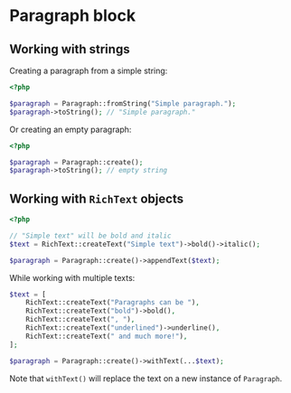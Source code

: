 # Paragraph block

## Working with strings

Creating a paragraph from a simple string:
```php
<?php

$paragraph = Paragraph::fromString("Simple paragraph.");
$paragraph->toString(); // "Simple paragraph."
```

Or creating an empty paragraph:
```php
<?php

$paragraph = Paragraph::create();
$paragraph->toString(); // empty string
```

## Working with `RichText` objects

```php
<?php

// "Simple text" will be bold and italic
$text = RichText::createText("Simple text")->bold()->italic();

$paragraph = Paragraph::create()->appendText($text);
```

While working with multiple texts:

```php
$text = [
    RichText::createText("Paragraphs can be "),
    RichText::createText("bold")->bold(),
    RichText::createText(", "),
    RichText::createText("underlined")->underline(),
    RichText::createText(" and much more!"),
];

$paragraph = Paragraph::create()->withText(...$text);
```

Note that `withText()` will replace the text on a new instance of `Paragraph`.